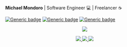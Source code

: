 ##

**Michael Mondoro** | Software Engineer 💻 | Freelancer ☕

[![Generic badge](https://img.shields.io/badge/Linkedin--blue?logo=linkedin)](https://www.linkedin.com/in/michael-mondoro-8b7423151/)
[![Generic badge](https://img.shields.io/badge/Website--red.svg)](http://michaelmondoro.com)
[![Generic badge](https://img.shields.io/badge/Fiverr--darkgreen?logo=fiverr)](https://www.fiverr.com/michael_mondoro)


<p align="center">
  <a href="https://www.github.com/michaelMondoro"><img src="http://github-profile-summary-cards.vercel.app/api/cards/profile-details?username=michaelMondoro&theme=tokyonight"></a>
  
</p>
  
<p float="left" align="center">
  <a href="https://www.github.com/michaelMondoro">
    <img src="http://github-profile-summary-cards.vercel.app/api/cards/stats?username=michaelMondoro&theme=tokyonight">
    <img src="http://github-profile-summary-cards.vercel.app/api/cards/repos-per-language?username=michaelMondoro&theme=tokyonight">
    <img src="https://github-readme-stats.vercel.app/api/top-langs?username=michaelMondoro&layout=compact&theme=tokyonight&hide_border=true"/>
  </a>
</p>


